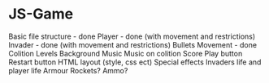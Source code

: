 # JS-Game
Basic file structure - done
Player - done (with movement and restrictions)
Invader - done (with movement and restrictions)
Bullets
Movement - done
Colition
Levels
Background
Music
Music on colition
Score
Play button
Restart button
HTML layout (style, css ect)
Special effects
Invaders life and player life
Armour
Rockets?
Ammo?
